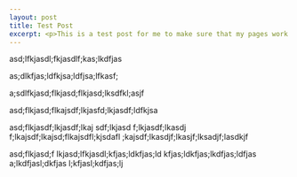 ```yaml
---
layout: post
title: Test Post
excerpt: <p>This is a test post for me to make sure that my pages work just fine!</p>
---
```


asd;lfkjasdl;fkjasdlf;kas;lkdfjas

as;dlkfjas;ldfkjsa;ldfjsa;lfkasf;

a;sdlfkjasd;flkjasd;flkjasd;lksdfkl;asjf

asd;flkjasd;flkajsdf;lkjasfd;lkjasdf;ldfkjsa

asd;flkjasdf;lkjasdf;lkaj sdf;lkjasd f;lkjasdf;lkasdj f;lkajsdf;lkajsd;flkajsdfl;kjsdafl ;kajsdf;lkasdjf;lkasjf;lksadjf;lasdkjf

asd;flkjasd;f lkjasd;lfkjasdl;kfjas;ldkfjas;ld kfjas;ldkfjas;lkdfjas;ldfjas a;lkdfjasl;dkfjas l;kfjasl;kdfjas;lj

